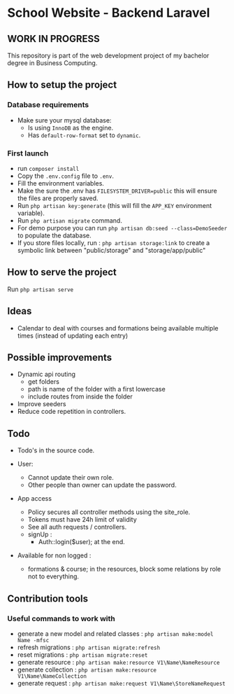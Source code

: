 # School Website - Backend Laravel

## WORK IN PROGRESS

This repository is part of the web development project of my bachelor degree in Business Computing.

## How to setup the project
### Database requirements
- Make sure your mysql database:
    - Is using `InnoDB` as the engine.
    - Has `default-row-format` set to `dynamic`.

### First launch
- run `composer install`
- Copy the `.env.config` file to `.env`.
- Fill the environment variables.
- Make the sure the .env has `FILESYSTEM_DRIVER=public` this will ensure the files are properly saved.
- Run `php artisan key:generate` (this will fill the `APP_KEY` environment variable).
- Run `php artisan migrate` command.
- For demo purpose you can run `php artisan db:seed --class=DemoSeeder` to populate the database.
- If you store files locally, run : `php artisan storage:link` to create a symbolic link between "public/storage" and "storage/app/public"

## How to serve the project
Run `php artisan serve`

## Ideas
- Calendar to deal with courses and formations being available multiple times (instead of updating each entry)

## Possible improvements
- Dynamic api routing
  - get folders
  - path is name of the folder with a first lowercase
  - include routes from inside the folder
- Improve seeders
- Reduce code repetition in controllers.

## Todo
- Todo's in the source code.
- User: 
  - Cannot update their own role.
  - Other people than owner can update the password.

- App access
  - Policy secures all controller methods using the site_role.
  - Tokens must have 24h limit of validity
  - See all auth requests / controllers.
  - signUp :
      - Auth::login($user); at the end.
  
- Available for non logged :
  - formations & course; in the resources, block some relations by role not to everything.

## Contribution tools
### Useful commands to work with
- generate a new model and related classes : `php artisan make:model Name -mfsc`
- refresh migrations : `php artisan migrate:refresh`
- reset migrations : `php artisan migrate:reset`
- generate resource : `php artisan make:resource V1\Name\NameResource`
- generate collection : `php artisan make:resource V1\Name\NameCollection`
- generate request : `php artisan make:request V1\Name\StoreNameRequest`
